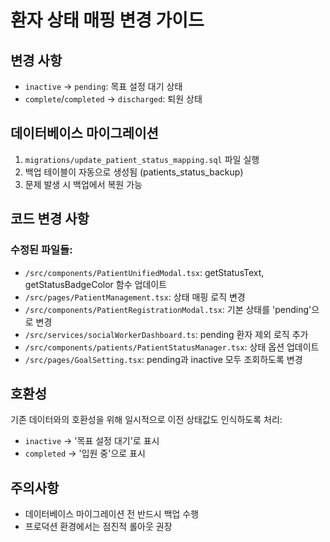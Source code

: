 # 환자 상태 매핑 변경 가이드

## 변경 사항
- `inactive` → `pending`: 목표 설정 대기 상태
- `complete`/`completed` → `discharged`: 퇴원 상태

## 데이터베이스 마이그레이션
1. `migrations/update_patient_status_mapping.sql` 파일 실행
2. 백업 테이블이 자동으로 생성됨 (patients_status_backup)
3. 문제 발생 시 백업에서 복원 가능

## 코드 변경 사항
### 수정된 파일들:
- `/src/components/PatientUnifiedModal.tsx`: getStatusText, getStatusBadgeColor 함수 업데이트
- `/src/pages/PatientManagement.tsx`: 상태 매핑 로직 변경
- `/src/components/PatientRegistrationModal.tsx`: 기본 상태를 'pending'으로 변경
- `/src/services/socialWorkerDashboard.ts`: pending 환자 제외 로직 추가
- `/src/components/patients/PatientStatusManager.tsx`: 상태 옵션 업데이트
- `/src/pages/GoalSetting.tsx`: pending과 inactive 모두 조회하도록 변경

## 호환성
기존 데이터와의 호환성을 위해 일시적으로 이전 상태값도 인식하도록 처리:
- `inactive` → '목표 설정 대기'로 표시
- `completed` → '입원 중'으로 표시

## 주의사항
- 데이터베이스 마이그레이션 전 반드시 백업 수행
- 프로덕션 환경에서는 점진적 롤아웃 권장